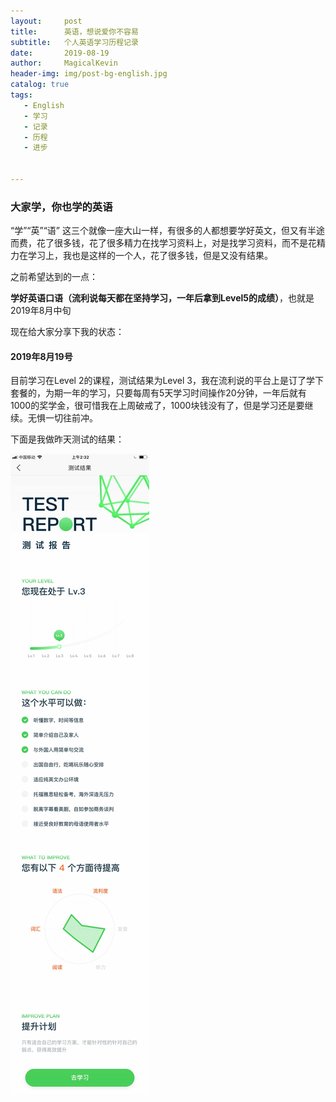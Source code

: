 ```yaml
---
layout:     post
title:      英语，想说爱你不容易
subtitle:   个人英语学习历程记录
date:       2019-08-19
author:     MagicalKevin
header-img: img/post-bg-english.jpg 
catalog: true
tags:
   - English
   - 学习
   - 记录
   - 历程
   - 进步
 

---
```




### 大家学，你也学的英语

“学”“英”“语” 这三个就像一座大山一样，有很多的人都想要学好英文，但又有半途而费，花了很多钱，花了很多精力在找学习资料上，对是找学习资料，而不是花精力在学习上，我也是这样的一个人，花了很多钱，但是又没有结果。

之前希望达到的一点：

**学好英语口语（流利说每天都在坚持学习，一年后拿到Level5的成绩）**，也就是2019年8月中旬

现在给大家分享下我的状态：

#### 2019年8月19号

目前学习在Level 2的课程，测试结果为Level 3，我在流利说的平台上是订了学下套餐的，为期一年的学习，只要每周有5天学习时间操作20分钟，一年后就有1000的奖学金，很可惜我在上周破戒了，1000块钱没有了，但是学习还是要继续。无惧一切往前冲。

下面是我做昨天测试的结果：

![Study_English_level_3](/picture/Study_English_level_3.jpeg)


